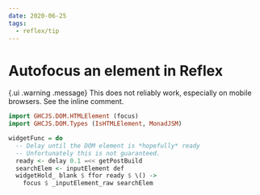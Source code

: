```yaml
---
date: 2020-06-25
tags:
  - reflex/tip
---
```


# Autofocus an element in Reflex

{.ui .warning .message}
This does not reliably work, especially on mobile browsers. See the inline comment.

```haskell
import GHCJS.DOM.HTMLElement (focus)
import GHCJS.DOM.Types (IsHTMLElement, MonadJSM)

widgetFunc = do
  -- Delay until the DOM element is *hopefully* ready
  -- Unfortunately this is not guaranteed.
  ready <- delay 0.1 =<< getPostBuild
  searchElem <- inputElement def
  widgetHold_ blank $ ffor ready $ \() ->
    focus $ _inputElement_raw searchElem
```


